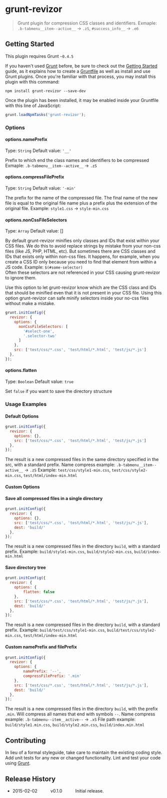 # grunt-revizor

> Grunt plugin for compression CSS classes and identifiers.
Exmaple: `.b-tabmenu__item--active__` -> `.zS`, `#success_info__` -> `.e6`

## Getting Started
This plugin requires Grunt `~0.4.5`

If you haven't used [Grunt](http://gruntjs.com/) before, be sure to check out the [Getting Started](http://gruntjs.com/getting-started) guide, as it explains how to create a [Gruntfile](http://gruntjs.com/sample-gruntfile) as well as install and use Grunt plugins. Once you're familiar with that process, you may install this plugin with this command:

```shell
npm install grunt-revizor --save-dev
```

Once the plugin has been installed, it may be enabled inside your Gruntfile with this line of JavaScript:

```js
grunt.loadNpmTasks('grunt-revizor');
```

### Options

#### options.namePrefix
Type: `String`
Default value: `'__'`

Prefix to which end the class names and identifiers to be compressed
Exmaple: `.b-tabmenu__item--active__` -> `.zS`

#### options.compressFilePrefix
Type: `String`
Default value: `'-min'`

The prefix for the name of the compressed file. The final name of the new file is equal to the original file name plus a prefix plus the extension of the original file.
Example: `style1.css` -> `style-min.css`

#### options.nonCssFileSelectors
Type: `Array`
Default value: []

By default grunt-revizor minifies only classes and IDs that exist within your CSS files. We do this to avoid replace
strings by mistake from your non-css files (like JS, PHP, HTML, etc).
But sometimes there are CSS classes and IDs that exists only within non-css files. It happens, for example, when you 
create a CSS ID only because you need to find that element from within a JS code. Example: `$(#some-selector)`    
Often these selectors are not referenced in your CSS causing grunt-revizor to ignore them.

Use this option to let grunt-revizor know which are the CSS class and IDs that should be minified even that it is not present in your CSS file.
Using this option grunt-revizor can safe minify selectors inside your no-css files without make a mistake.

```js
grunt.initConfig({
  revizor: {
    options: {
      nonCssFileSelectors: [
        '#select-one',
        '.selector-two'
      ]
    },
    src: ['test/css/*.css', 'test/html/*.html', 'test/js/*.js']
  },
});
```

#### options.flatten
Type: `Boolean`
Default value: `true`

Set `false` if you want to save the directory structure

### Usage Examples

#### Default Options

```js
grunt.initConfig({
  revizor: {
    options: {},
    src: ['test/css/*.css', 'test/html/*.html', 'test/js/*.js']
  },
});
```
The result is a new compressed files in the same directory specified in the src, with a standard prefix.
Name compress example: `.b-tabmenu__item--active__` -> `.zS`
Example: `test/css/style1-min.css`, `test/css/style2-min.css`, `test/html/index-min.html`


#### Custom Options
#### Save all compressed files in a single directory
```js
grunt.initConfig({
  revizor: {
    options: {},
    src: ['test/css/*.css', 'test/html/*.html', 'test/js/*.js'],
    dest: 'build/'
  },
});
```
The result is a new compressed files in the directory `build`, with a standard prefix.
Example: `build/style1-min.css`, `build/style2-min.css`, `build/index-min.html`

#### Save directory tree
```js
grunt.initConfig({
  revizor: {
    options: {
        flatten: false
    },
    src: ['test/css/*.css', 'test/html/*.html', 'test/js/*.js'],
    dest: 'build/'
  },
});
```
The result is a new compressed files in the directory `build`, with a standard prefix.
Example: `build/test/css/style1-min.css`, `build/test/css/style2-min.css`, `test/html/index-min.html`

#### Custom namePrefix and filePrefix
```js
grunt.initConfig({
  revizor: {
    options: {
        namePrefix: '--',
        compressFilePrefix: '.min'
    },
    src: ['test/css/*.css', 'test/html/*.html', 'test/js/*.js'],
    dest: 'build/'
  },
});
```
The result is a new compressed files in the directory `build`, with the prefix `.min`. Will compress all names that end with symbols `--`.
Name compress example: `.b-tabmenu--item__active--` -> `.xS`
File path example: `build/style1.min.css`, `build/style2.min.css`, `build/index.min.html`

## Contributing
In lieu of a formal styleguide, take care to maintain the existing coding style. Add unit tests for any new or changed functionality. Lint and test your code using [Grunt](http://gruntjs.com/).

## Release History
 * 2015-02-02   v0.1.0   Initial release.
